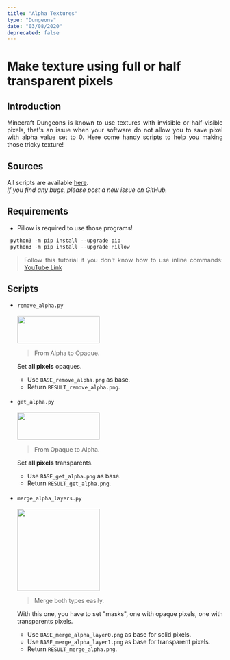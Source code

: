 ```yaml
---
title: "Alpha Textures"
type: "Dungeons"
date: "03/08/2020"
deprecated: false
---
```


<style>
  li, p {
    text-align: justify;
  }
</style>

# Make texture using full or half transparent pixels

## Introduction

Minecraft Dungeons is known to use textures with invisible or half-visible pixels, that's an issue when your software do not allow you to save pixel with alpha value set to 0. Here come handy scripts to help you making those tricky texture!

## Sources

All scripts are available [here](https://github.com/Faithful-Resource-Pack/Faithful-Dungeons-32x/tree/dungeons-latest/Tools/alpha%20textures).  
_If you find any bugs, please post a new issue on GitHub._

## Requirements

- Pillow is required to use those programs!

```python
 python3 -m pip install --upgrade pip
 python3 -m pip install --upgrade Pillow
```

> Follow this tutorial if you don't know how to use inline commands: [YouTube Link](https://www.youtube.com/watch?v=Jey1GH8CERI)

## Scripts
<ul>
    <li>
        <code class="language-plaintext">remove_alpha.py</code><br><br>
        <img src="asdfasdf/images/pages/dungeons/alpha-img/remove_alpha.png" width="192" height="64" loading="lazy">
        <blockquote>From Alpha to Opaque.</blockquote>
        <p>Set <strong class="red-text">all pixels</strong> opaques.</p>
        <ul>
            <li>Use <code class="language-plaintext">BASE_remove_alpha.png</code> as base.</li>
            <li>Return <code class="language-plaintext">RESULT_remove_alpha.png</code>.</li>
        </ul>
    </li>
    <br>
    <li>
        <code class="language-plaintext">get_alpha.py</code><br><br>
        <img src="asdfasdf/images/pages/dungeons/alpha-img/get_alpha.png" width="192" height="64" loading="lazy">
        <blockquote>From Opaque to Alpha.</blockquote>
        <p>Set <strong class="red-text">all pixels</strong> transparents.</p>
        <ul>
            <li>Use <code class="language-plaintext">BASE_get_alpha.png</code> as base.</li>
            <li>Return <code class="language-plaintext">RESULT_get_alpha.png</code>.</li>
        </ul>
    </li>
    <br>
    <li>
        <code class="language-plaintext">merge_alpha_layers.py</code><br><br>
        <img src="asdfasdf/images/pages/dungeons/alpha-img/merge_alpha_layers.png" width="192" height="192" loading="lazy">
        <blockquote>Merge both types easily.</blockquote>
        <p>With this one, you have to set "masks", one with opaque pixels, one with transparents pixels.</p>
        <ul>
            <li>Use <code class="language-plaintext">BASE_merge_alpha_layer0.png</code> as base for solid pixels.</li>
            <li>Use <code class="language-plaintext">BASE_merge_alpha_layer1.png</code> as base for transparent pixels.</li>
            <li>Return <code class="language-plaintext">RESULT_merge_alpha.png</code>.</li>
        </ul>
    </li>
</ul>